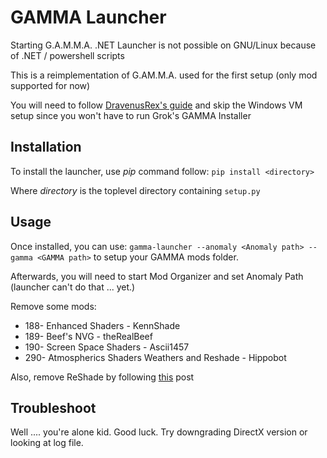 # GAMMA Launcher

Starting G.A.M.M.A. .NET Launcher is not possible on GNU/Linux because of .NET / powershell scripts

This is a reimplementation of G.AM.M.A. used for the first setup (only mod supported for now)

You will need to follow [DravenusRex's guide](https://github.com/DravenusRex/stalker-gamma-linux-guide) and skip the Windows VM setup
since you won't have to run Grok's GAMMA Installer


## Installation

To install the launcher, use *pip* command follow: `pip install <directory>`

Where *directory* is the toplevel directory containing `setup.py`

## Usage

Once installed, you can use: `gamma-launcher --anomaly <Anomaly path> --gamma <GAMMA path>`
to setup your GAMMA mods folder.

Afterwards, you will need to start Mod Organizer and set Anomaly Path (launcher can't do that ... yet.)

Remove some mods:
* 188- Enhanced Shaders - KennShade
* 189- Beef's NVG - theRealBeef
* 190- Screen Space Shaders - Ascii1457
* 290- Atmospherics Shaders Weathers and Reshade - Hippobot

Also, remove ReShade by following [this](https://reshade.me/forum/general-discussion/4398-howto-uninstall-reshade) post


## Troubleshoot

Well .... you're alone kid. Good luck. Try downgrading DirectX version or looking at log file.
